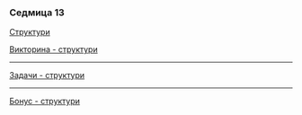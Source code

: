 ### Седмица 13

[Структури](https://drive.google.com/file/d/1DlKFWLFt5QEAtjWNlQm0bKDGirbsDHHb/view?usp=sharing)

[Викторина - структури](https://forms.gle/dZofZh5spiofwmGh8)

---

[Задачи - структури](../tasks/structs_and_classes.md)

---

[Бонус - структури](https://docs.google.com/document/d/1Lf-QFbrbl8C0J9FRAe2MI6BLKaCygI3XQNmToTVOITs/edit?usp=sharing)
